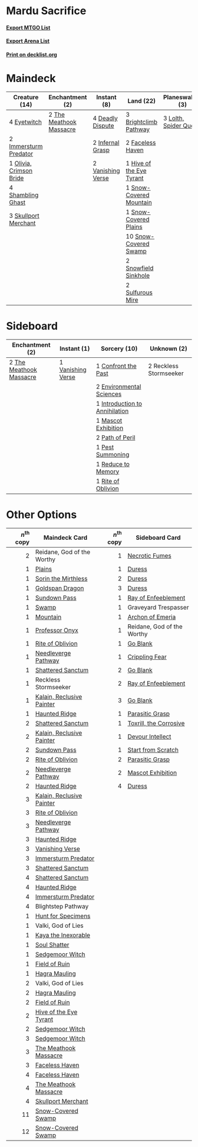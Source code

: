 # Mardu Sacrifice

#### [Export MTGO List](../collection/Mardu%20Sacrifice/Mardu%20Sacrifice.txt)
#### [Export Arena List](../collection/Mardu%20Sacrifice/Mardu%20Sacrifice_arena.txt)
#### [Print on decklist.org](http://decklist.org/?deckmain=3%09Blightstep%20Pathway%0A4%09Blood%20on%20the%20Snow%0A3%09Brightclimb%20Pathway%0A4%09Deadly%20Dispute%0A2%09Edgar,%20Charmed%20Groom%0A4%09Eyetwitch%0A2%09Faceless%20Haven%0A1%09Graveyard%20Trespasser%0A1%09Hive%20of%20the%20Eye%20Tyrant%0A2%09Immersturm%20Predator%0A2%09Infernal%20Grasp%0A3%09Lolth,%20Spider%20Queen%0A1%09Olivia,%20Crimson%20Bride%0A1%09Reidane,%20God%20of%20the%20Worthy%0A4%09Shambling%20Ghast%0A3%09Skullport%20Merchant%0A1%09Snow-Covered%20Mountain%0A1%09Snow-Covered%20Plains%0A10%09Snow-Covered%20Swamp%0A2%09Snowfield%20Sinkhole%0A2%09Sulfurous%20Mire%0A2%09The%20Meathook%20Massacre%0A2%09Vanishing%20Verse&deckside=1%09Confront%20the%20Past%0A2%09Environmental%20Sciences%0A1%09Introduction%20to%20Annihilation%0A1%09Mascot%20Exhibition%0A2%09Path%20of%20Peril%0A1%09Pest%20Summoning%0A2%09Reckless%20Stormseeker%0A1%09Reduce%20to%20Memory%0A1%09Rite%20of%20Oblivion%0A2%09The%20Meathook%20Massacre%0A1%09Vanishing%20Verse)
# Maindeck

|                                          Creature (14)                                           |                                         Enchantment (2)                                          |                                        Instant (8)                                         |                                             Land (22)                                             |                                        Planeswalker (3)                                        |                                         Sorcery (4)                                          |        Unknown (7)         |
|--------------------------------------------------------------------------------------------------|--------------------------------------------------------------------------------------------------|--------------------------------------------------------------------------------------------|---------------------------------------------------------------------------------------------------|------------------------------------------------------------------------------------------------|----------------------------------------------------------------------------------------------|----------------------------|
|4 [Eyetwitch](http://gatherer.wizards.com/Pages/Card/Details.aspx?multiverseid=513547)            |2 [The Meathook Massacre](http://gatherer.wizards.com/Pages/Card/Details.aspx?multiverseid=534886)|4 [Deadly Dispute](http://gatherer.wizards.com/Pages/Card/Details.aspx?multiverseid=527381) |3 [Brightclimb Pathway](http://gatherer.wizards.com/Pages/Card/Details.aspx?multiverseid=491911)   |3 [Lolth, Spider Queen](http://gatherer.wizards.com/Pages/Card/Details.aspx?multiverseid=527399)|4 [Blood on the Snow](http://gatherer.wizards.com/Pages/Card/Details.aspx?multiverseid=503687)|3 Blightstep Pathway        |
|2 [Immersturm Predator](http://gatherer.wizards.com/Pages/Card/Details.aspx?multiverseid=503830)  |                                                                                                  |2 [Infernal Grasp](http://gatherer.wizards.com/Pages/Card/Details.aspx?multiverseid=534880) |2 [Faceless Haven](http://gatherer.wizards.com/Pages/Card/Details.aspx?multiverseid=503874)        |                                                                                                |                                                                                              |2 Edgar, Charmed Groom      |
|1 [Olivia, Crimson Bride](http://gatherer.wizards.com/Pages/Card/Details.aspx?multiverseid=541119)|                                                                                                  |2 [Vanishing Verse](http://gatherer.wizards.com/Pages/Card/Details.aspx?multiverseid=513736)|1 [Hive of the Eye Tyrant](http://gatherer.wizards.com/Pages/Card/Details.aspx?multiverseid=527545)|                                                                                                |                                                                                              |1 Graveyard Trespasser      |
|4 [Shambling Ghast](http://gatherer.wizards.com/Pages/Card/Details.aspx?multiverseid=527406)      |                                                                                                  |                                                                                            |1 [Snow-Covered Mountain](http://gatherer.wizards.com/Pages/Card/Details.aspx?multiverseid=121233) |                                                                                                |                                                                                              |1 Reidane, God of the Worthy|
|3 [Skullport Merchant](http://gatherer.wizards.com/Pages/Card/Details.aspx?multiverseid=527407)   |                                                                                                  |                                                                                            |1 [Snow-Covered Plains](http://gatherer.wizards.com/Pages/Card/Details.aspx?multiverseid=121267)   |                                                                                                |                                                                                              |                            |
|                                                                                                  |                                                                                                  |                                                                                            |10 [Snow-Covered Swamp](http://gatherer.wizards.com/Pages/Card/Details.aspx?multiverseid=121256)   |                                                                                                |                                                                                              |                            |
|                                                                                                  |                                                                                                  |                                                                                            |2 [Snowfield Sinkhole](http://gatherer.wizards.com/Pages/Card/Details.aspx?multiverseid=503889)    |                                                                                                |                                                                                              |                            |
|                                                                                                  |                                                                                                  |                                                                                            |2 [Sulfurous Mire](http://gatherer.wizards.com/Pages/Card/Details.aspx?multiverseid=503890)        |                                                                                                |                                                                                              |                            |


# Sideboard

|                                         Enchantment (2)                                          |                                        Instant (1)                                         |                                              Sorcery (10)                                               |     Unknown (2)      |
|--------------------------------------------------------------------------------------------------|--------------------------------------------------------------------------------------------|---------------------------------------------------------------------------------------------------------|----------------------|
|2 [The Meathook Massacre](http://gatherer.wizards.com/Pages/Card/Details.aspx?multiverseid=534886)|1 [Vanishing Verse](http://gatherer.wizards.com/Pages/Card/Details.aspx?multiverseid=513736)|1 [Confront the Past](http://gatherer.wizards.com/Pages/Card/Details.aspx?multiverseid=513544)           |2 Reckless Stormseeker|
|                                                                                                  |                                                                                            |2 [Environmental Sciences](http://gatherer.wizards.com/Pages/Card/Details.aspx?multiverseid=513477)      |                      |
|                                                                                                  |                                                                                            |1 [Introduction to Annihilation](http://gatherer.wizards.com/Pages/Card/Details.aspx?multiverseid=513479)|                      |
|                                                                                                  |                                                                                            |1 [Mascot Exhibition](http://gatherer.wizards.com/Pages/Card/Details.aspx?multiverseid=513481)           |                      |
|                                                                                                  |                                                                                            |2 [Path of Peril](http://gatherer.wizards.com/Pages/Card/Details.aspx?multiverseid=540974)               |                      |
|                                                                                                  |                                                                                            |1 [Pest Summoning](http://gatherer.wizards.com/Pages/Card/Details.aspx?multiverseid=513703)              |                      |
|                                                                                                  |                                                                                            |1 [Reduce to Memory](http://gatherer.wizards.com/Pages/Card/Details.aspx?multiverseid=513502)            |                      |
|                                                                                                  |                                                                                            |1 [Rite of Oblivion](http://gatherer.wizards.com/Pages/Card/Details.aspx?multiverseid=535033)            |                      |


# Other Options

|*n*<sup>th</sup> copy|                                           Maindeck Card                                            |*n*<sup>th</sup> copy|                                         Sideboard Card                                          |
|--------------------:|----------------------------------------------------------------------------------------------------|--------------------:|-------------------------------------------------------------------------------------------------|
|                    2|Reidane, God of the Worthy                                                                          |                    1|[Necrotic Fumes](http://gatherer.wizards.com/Pages/Card/Details.aspx?multiverseid=513555)        |
|                    1|[Plains](http://gatherer.wizards.com/Pages/Card/Details.aspx?multiverseid=439856)                   |                    1|[Duress](http://gatherer.wizards.com/Pages/Card/Details.aspx?multiverseid=14557)                 |
|                    1|[Sorin the Mirthless](http://gatherer.wizards.com/Pages/Card/Details.aspx?multiverseid=540983)      |                    2|[Duress](http://gatherer.wizards.com/Pages/Card/Details.aspx?multiverseid=14557)                 |
|                    1|[Goldspan Dragon](http://gatherer.wizards.com/Pages/Card/Details.aspx?multiverseid=503751)          |                    3|[Duress](http://gatherer.wizards.com/Pages/Card/Details.aspx?multiverseid=14557)                 |
|                    1|[Sundown Pass](http://gatherer.wizards.com/Pages/Card/Details.aspx?multiverseid=541142)             |                    1|[Ray of Enfeeblement](http://gatherer.wizards.com/Pages/Card/Details.aspx?multiverseid=527403)   |
|                    1|[Swamp](http://gatherer.wizards.com/Pages/Card/Details.aspx?multiverseid=439858)                    |                    1|Graveyard Trespasser                                                                             |
|                    1|[Mountain](http://gatherer.wizards.com/Pages/Card/Details.aspx?multiverseid=439859)                 |                    1|[Archon of Emeria](http://gatherer.wizards.com/Pages/Card/Details.aspx?multiverseid=495594)      |
|                    1|[Professor Onyx](http://gatherer.wizards.com/Pages/Card/Details.aspx?multiverseid=513560)           |                    1|Reidane, God of the Worthy                                                                       |
|                    1|[Rite of Oblivion](http://gatherer.wizards.com/Pages/Card/Details.aspx?multiverseid=535033)         |                    1|[Go Blank](http://gatherer.wizards.com/Pages/Card/Details.aspx?multiverseid=513549)              |
|                    1|[Needleverge Pathway](http://gatherer.wizards.com/Pages/Card/Details.aspx?multiverseid=491918)      |                    1|[Crippling Fear](http://gatherer.wizards.com/Pages/Card/Details.aspx?multiverseid=503690)        |
|                    1|[Shattered Sanctum](http://gatherer.wizards.com/Pages/Card/Details.aspx?multiverseid=541140)        |                    2|[Go Blank](http://gatherer.wizards.com/Pages/Card/Details.aspx?multiverseid=513549)              |
|                    1|Reckless Stormseeker                                                                                |                    2|[Ray of Enfeeblement](http://gatherer.wizards.com/Pages/Card/Details.aspx?multiverseid=527403)   |
|                    1|[Kalain, Reclusive Painter](http://gatherer.wizards.com/Pages/Card/Details.aspx?multiverseid=527512)|                    3|[Go Blank](http://gatherer.wizards.com/Pages/Card/Details.aspx?multiverseid=513549)              |
|                    1|[Haunted Ridge](http://gatherer.wizards.com/Pages/Card/Details.aspx?multiverseid=535061)            |                    1|[Parasitic Grasp](http://gatherer.wizards.com/Pages/Card/Details.aspx?multiverseid=540973)       |
|                    2|[Shattered Sanctum](http://gatherer.wizards.com/Pages/Card/Details.aspx?multiverseid=541140)        |                    1|[Toxrill, the Corrosive](http://gatherer.wizards.com/Pages/Card/Details.aspx?multiverseid=540984)|
|                    2|[Kalain, Reclusive Painter](http://gatherer.wizards.com/Pages/Card/Details.aspx?multiverseid=527512)|                    1|[Devour Intellect](http://gatherer.wizards.com/Pages/Card/Details.aspx?multiverseid=527384)      |
|                    2|[Sundown Pass](http://gatherer.wizards.com/Pages/Card/Details.aspx?multiverseid=541142)             |                    1|[Start from Scratch](http://gatherer.wizards.com/Pages/Card/Details.aspx?multiverseid=513591)    |
|                    2|[Rite of Oblivion](http://gatherer.wizards.com/Pages/Card/Details.aspx?multiverseid=535033)         |                    2|[Parasitic Grasp](http://gatherer.wizards.com/Pages/Card/Details.aspx?multiverseid=540973)       |
|                    2|[Needleverge Pathway](http://gatherer.wizards.com/Pages/Card/Details.aspx?multiverseid=491918)      |                    2|[Mascot Exhibition](http://gatherer.wizards.com/Pages/Card/Details.aspx?multiverseid=513481)     |
|                    2|[Haunted Ridge](http://gatherer.wizards.com/Pages/Card/Details.aspx?multiverseid=535061)            |                    4|[Duress](http://gatherer.wizards.com/Pages/Card/Details.aspx?multiverseid=14557)                 |
|                    3|[Kalain, Reclusive Painter](http://gatherer.wizards.com/Pages/Card/Details.aspx?multiverseid=527512)|                     |                                                                                                 |
|                    3|[Rite of Oblivion](http://gatherer.wizards.com/Pages/Card/Details.aspx?multiverseid=535033)         |                     |                                                                                                 |
|                    3|[Needleverge Pathway](http://gatherer.wizards.com/Pages/Card/Details.aspx?multiverseid=491918)      |                     |                                                                                                 |
|                    3|[Haunted Ridge](http://gatherer.wizards.com/Pages/Card/Details.aspx?multiverseid=535061)            |                     |                                                                                                 |
|                    3|[Vanishing Verse](http://gatherer.wizards.com/Pages/Card/Details.aspx?multiverseid=513736)          |                     |                                                                                                 |
|                    3|[Immersturm Predator](http://gatherer.wizards.com/Pages/Card/Details.aspx?multiverseid=503830)      |                     |                                                                                                 |
|                    3|[Shattered Sanctum](http://gatherer.wizards.com/Pages/Card/Details.aspx?multiverseid=541140)        |                     |                                                                                                 |
|                    4|[Shattered Sanctum](http://gatherer.wizards.com/Pages/Card/Details.aspx?multiverseid=541140)        |                     |                                                                                                 |
|                    4|[Haunted Ridge](http://gatherer.wizards.com/Pages/Card/Details.aspx?multiverseid=535061)            |                     |                                                                                                 |
|                    4|[Immersturm Predator](http://gatherer.wizards.com/Pages/Card/Details.aspx?multiverseid=503830)      |                     |                                                                                                 |
|                    4|Blightstep Pathway                                                                                  |                     |                                                                                                 |
|                    1|[Hunt for Specimens](http://gatherer.wizards.com/Pages/Card/Details.aspx?multiverseid=513550)       |                     |                                                                                                 |
|                    1|Valki, God of Lies                                                                                  |                     |                                                                                                 |
|                    1|[Kaya the Inexorable](http://gatherer.wizards.com/Pages/Card/Details.aspx?multiverseid=503834)      |                     |                                                                                                 |
|                    1|[Soul Shatter](http://gatherer.wizards.com/Pages/Card/Details.aspx?multiverseid=491765)             |                     |                                                                                                 |
|                    1|[Sedgemoor Witch](http://gatherer.wizards.com/Pages/Card/Details.aspx?multiverseid=513563)          |                     |                                                                                                 |
|                    1|[Field of Ruin](http://gatherer.wizards.com/Pages/Card/Details.aspx?multiverseid=435415)            |                     |                                                                                                 |
|                    1|[Hagra Mauling](http://gatherer.wizards.com/Pages/Card/Details.aspx?multiverseid=491741)            |                     |                                                                                                 |
|                    2|Valki, God of Lies                                                                                  |                     |                                                                                                 |
|                    2|[Hagra Mauling](http://gatherer.wizards.com/Pages/Card/Details.aspx?multiverseid=491741)            |                     |                                                                                                 |
|                    2|[Field of Ruin](http://gatherer.wizards.com/Pages/Card/Details.aspx?multiverseid=435415)            |                     |                                                                                                 |
|                    2|[Hive of the Eye Tyrant](http://gatherer.wizards.com/Pages/Card/Details.aspx?multiverseid=527545)   |                     |                                                                                                 |
|                    2|[Sedgemoor Witch](http://gatherer.wizards.com/Pages/Card/Details.aspx?multiverseid=513563)          |                     |                                                                                                 |
|                    3|[Sedgemoor Witch](http://gatherer.wizards.com/Pages/Card/Details.aspx?multiverseid=513563)          |                     |                                                                                                 |
|                    3|[The Meathook Massacre](http://gatherer.wizards.com/Pages/Card/Details.aspx?multiverseid=534886)    |                     |                                                                                                 |
|                    3|[Faceless Haven](http://gatherer.wizards.com/Pages/Card/Details.aspx?multiverseid=503874)           |                     |                                                                                                 |
|                    4|[Faceless Haven](http://gatherer.wizards.com/Pages/Card/Details.aspx?multiverseid=503874)           |                     |                                                                                                 |
|                    4|[The Meathook Massacre](http://gatherer.wizards.com/Pages/Card/Details.aspx?multiverseid=534886)    |                     |                                                                                                 |
|                    4|[Skullport Merchant](http://gatherer.wizards.com/Pages/Card/Details.aspx?multiverseid=527407)       |                     |                                                                                                 |
|                   11|[Snow-Covered Swamp](http://gatherer.wizards.com/Pages/Card/Details.aspx?multiverseid=121256)       |                     |                                                                                                 |
|                   12|[Snow-Covered Swamp](http://gatherer.wizards.com/Pages/Card/Details.aspx?multiverseid=121256)       |                     |                                                                                                 |

